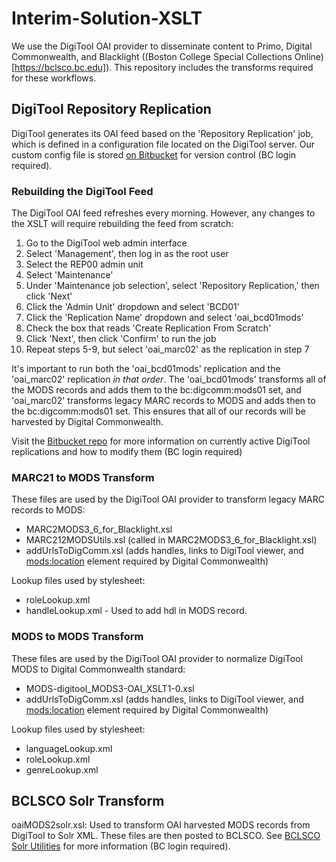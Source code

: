 # Interim-Solution-XSLT
We use the DigiTool OAI provider to disseminate content to Primo, Digital
Commonwealth, and Blacklight ((Boston College Special Collections Online)[https://bclsco.bc.edu]). This repository includes the transforms required
for these workflows.

## DigiTool Repository Replication
DigiTool generates its OAI feed based on the 'Repository Replication' job, which
is defined in a configuration file located on the DigiTool server. Our custom
config file is stored [on Bitbucket](https://git.bc.edu:7993/projects/DIGLIB/repos/digitoolconfigfiles/browse)
for version control (BC login required).

### Rebuilding the DigiTool Feed
The DigiTool OAI feed refreshes every morning. However, any changes to the XSLT
will require rebuilding the feed from scratch:

1. Go to the DigiTool web admin interface
2. Select 'Management', then log in as the root user
3. Select the REP00 admin unit
4. Select 'Maintenance'
5. Under 'Maintenance job selection', select 'Repository Replication,' then click
'Next'
6. Click the 'Admin Unit' dropdown and select 'BCD01'
7. Click the 'Replication Name' dropdown and select 'oai_bcd01mods'
8. Check the box that reads 'Create Replication From Scratch'
9. Click 'Next', then click 'Confirm' to run the job
10. Repeat steps 5-9, but select 'oai_marc02' as the replication in step 7

It's important to run both the 'oai_bcd01mods' replication and the 'oai_marc02'
replication *in that order*. The 'oai_bcd01mods' transforms all of the MODS
records and adds them to the bc:digcomm:mods01 set, and 'oai_marc02' transforms
legacy MARC records to MODS and adds then to the bc:digcomm:mods01 set. This
ensures that all of our records will be harvested by Digital Commonwealth.

Visit the [Bitbucket repo](https://git.bc.edu:7993/projects/DIGLIB/repos/digitoolconfigfiles/browse)
for more information on currently active DigiTool replications and how to modify
them (BC login required)

### MARC21 to MODS Transform
These files are used by the DigiTool OAI provider to transform legacy MARC
records to MODS:
- MARC2MODS3_6_for_Blacklight.xsl
- MARC212MODSUtils.xsl (called in MARC2MODS3_6_for_Blacklight.xsl)
- addUrlsToDigComm.xsl (adds handles, links to DigiTool viewer, and
  <mods:location> element required by Digital Commonwealth)

Lookup files used by stylesheet:
- roleLookup.xml
- handleLookup.xml - Used to add hdl in MODS record.

### MODS to MODS Transform
These files are used by the DigiTool OAI provider to
normalize DigiTool MODS to Digital Commonwealth standard:
- MODS-digitool_MODS3-OAI_XSLT1-0.xsl
- addUrlsToDigComm.xsl (adds handles, links to DigiTool viewer, and
  <mods:location> element required by Digital Commonwealth)

Lookup files used by stylesheet:
- languageLookup.xml
- roleLookup.xml
- genreLookup.xml

## BCLSCO Solr Transform
oaiMODS2solr.xsl: Used to transform OAI harvested MODS records from DigiTool
to Solr XML. These files are then posted to BCLSCO. See [BCLSCO Solr Utilities](https://git.bc.edu:7993/projects/DIGLIB/repos/bclsco-solr-utilities/browse)
for more information (BC login required).
